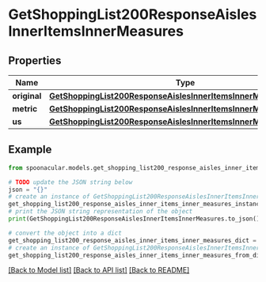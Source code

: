 # GetShoppingList200ResponseAislesInnerItemsInnerMeasures


## Properties

Name | Type | Description | Notes
------------ | ------------- | ------------- | -------------
**original** | [**GetShoppingList200ResponseAislesInnerItemsInnerMeasuresOriginal**](GetShoppingList200ResponseAislesInnerItemsInnerMeasuresOriginal.md) |  | 
**metric** | [**GetShoppingList200ResponseAislesInnerItemsInnerMeasuresOriginal**](GetShoppingList200ResponseAislesInnerItemsInnerMeasuresOriginal.md) |  | 
**us** | [**GetShoppingList200ResponseAislesInnerItemsInnerMeasuresOriginal**](GetShoppingList200ResponseAislesInnerItemsInnerMeasuresOriginal.md) |  | 

## Example

```python
from spoonacular.models.get_shopping_list200_response_aisles_inner_items_inner_measures import GetShoppingList200ResponseAislesInnerItemsInnerMeasures

# TODO update the JSON string below
json = "{}"
# create an instance of GetShoppingList200ResponseAislesInnerItemsInnerMeasures from a JSON string
get_shopping_list200_response_aisles_inner_items_inner_measures_instance = GetShoppingList200ResponseAislesInnerItemsInnerMeasures.from_json(json)
# print the JSON string representation of the object
print(GetShoppingList200ResponseAislesInnerItemsInnerMeasures.to_json())

# convert the object into a dict
get_shopping_list200_response_aisles_inner_items_inner_measures_dict = get_shopping_list200_response_aisles_inner_items_inner_measures_instance.to_dict()
# create an instance of GetShoppingList200ResponseAislesInnerItemsInnerMeasures from a dict
get_shopping_list200_response_aisles_inner_items_inner_measures_from_dict = GetShoppingList200ResponseAislesInnerItemsInnerMeasures.from_dict(get_shopping_list200_response_aisles_inner_items_inner_measures_dict)
```
[[Back to Model list]](../README.md#documentation-for-models) [[Back to API list]](../README.md#documentation-for-api-endpoints) [[Back to README]](../README.md)



